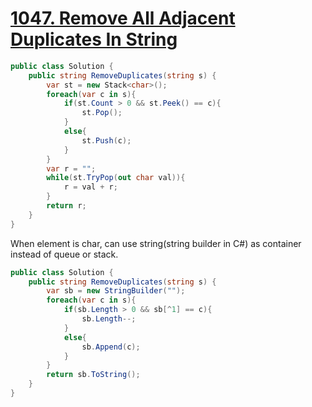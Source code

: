 # [1047. Remove All Adjacent Duplicates In String](https://leetcode.com/problems/remove-all-adjacent-duplicates-in-string/)

```csharp
public class Solution {
    public string RemoveDuplicates(string s) {
        var st = new Stack<char>();
        foreach(var c in s){
            if(st.Count > 0 && st.Peek() == c){
                st.Pop();
            }
            else{
                st.Push(c);
            }
        }
        var r = "";
        while(st.TryPop(out char val)){
            r = val + r;
        }
        return r;
    }
}
```

When element is char, can use string(string builder in C#) as container instead of queue or stack.

```csharp
public class Solution {
    public string RemoveDuplicates(string s) {
        var sb = new StringBuilder("");
        foreach(var c in s){
            if(sb.Length > 0 && sb[^1] == c){
                sb.Length--;
            }
            else{
                sb.Append(c);
            }
        }
        return sb.ToString();
    }
}
```
